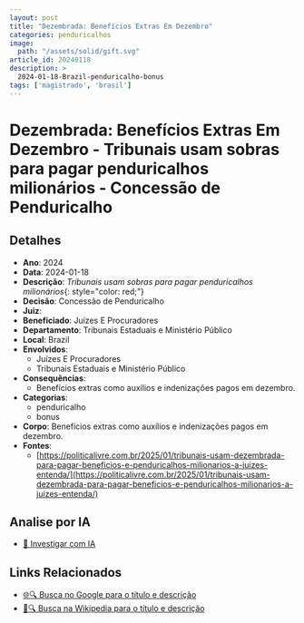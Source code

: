 ```yaml
---
layout: post
title: "Dezembrada: Benefícios Extras Em Dezembro"
categories: penduricalhos 
image:
  path: "/assets/solid/gift.svg"
article_id: 20240118
description: >
  2024-01-18-Brazil-penduricalho-bonus
tags: ['magistrado', 'brasil']
---
```


# Dezembrada: Benefícios Extras Em Dezembro - Tribunais usam sobras para pagar penduricalhos milionários - Concessão de Penduricalho

## Detalhes
- **Ano**: 2024
- **Data**: 2024-01-18
- **Descrição**: <i class="fas fa-gavel"></i> *Tribunais usam sobras para pagar penduricalhos milionários*{: style="color: red;"}
- **Decisão**: Concessão de Penduricalho
- **Juiz**: 
- **Beneficiado**: Juízes E Procuradores
- **Departamento**: Tribunais Estaduais e Ministério Público
- **Local**: Brazil
- **Envolvidos**:
  - Juízes E Procuradores
  - Tribunais Estaduais e Ministério Público
- **Consequências**:
  - Benefícios extras como auxílios e indenizações pagos em dezembro.
- **Categorias**:
  - penduricalho
  - bonus
- **Corpo**: Benefícios extras como auxílios e indenizações pagos em dezembro.
- **Fontes**:
  - [https://politicalivre.com.br/2025/01/tribunais-usam-dezembrada-para-pagar-beneficios-e-penduricalhos-milionarios-a-juizes-entenda/](https://politicalivre.com.br/2025/01/tribunais-usam-dezembrada-para-pagar-beneficios-e-penduricalhos-milionarios-a-juizes-entenda/)

## Analise por IA
- [🤖 Investigar com IA](https://www.perplexity.ai/search?q=%22penduricalhos%20judiciais%20Brasil%22%20Dezembrada%3A%20Benef%C3%ADcios%20Extras%20Em%20Dezembro%20Tribunais%20usam%20sobras%20para%20pagar%20penduricalhos%20milion%C3%A1rios%20Brazil%202024-01-18%20%20Ju%C3%ADzes%20E%20Procuradores)

## Links Relacionados
- [🌐🔍 Busca no Google para o título e descrição](https://www.google.com/search?q=%22penduricalhos%20judiciais%20Brasil%22%20Dezembrada%3A%20Benef%C3%ADcios%20Extras%20Em%20Dezembro%20Tribunais%20usam%20sobras%20para%20pagar%20penduricalhos%20milion%C3%A1rios%20Brazil%202024-01-18%20%20Ju%C3%ADzes%20E%20Procuradores)
- [📖🔍 Busca na Wikipedia para o título e descrição](https://pt.wikipedia.org/w/index.php?search=%22penduricalhos%20judiciais%20Brasil%22%20Dezembrada%3A%20Benef%C3%ADcios%20Extras%20Em%20Dezembro%20Tribunais%20usam%20sobras%20para%20pagar%20penduricalhos%20milion%C3%A1rios%20Brazil%202024-01-18%20%20Ju%C3%ADzes%20E%20Procuradores)


